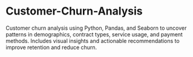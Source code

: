 # Customer-Churn-Analysis
Customer churn analysis using Python, Pandas, and Seaborn to uncover patterns in demographics, contract types, service usage, and payment methods. Includes visual insights and actionable recommendations to improve retention and reduce churn.
